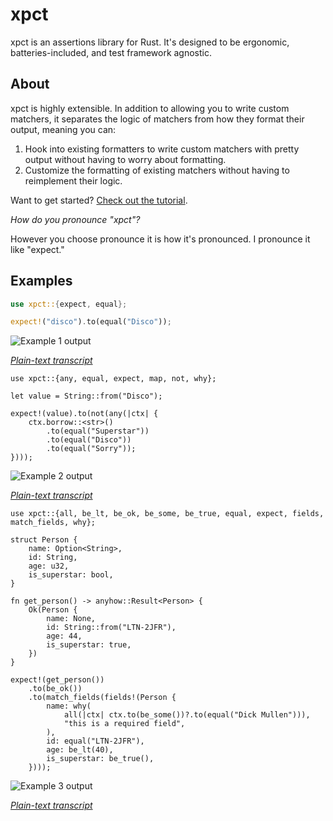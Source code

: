 # xpct

xpct is an assertions library for Rust. It's designed to be ergonomic,
batteries-included, and test framework agnostic.

## About

xpct is highly extensible. In addition to allowing you to write custom matchers,
it separates the logic of matchers from how they format their output, meaning
you can:

1. Hook into existing formatters to write custom matchers with pretty output
   without having to worry about formatting.
2. Customize the formatting of existing matchers without having to reimplement
   their logic.

Want to get started? [Check out the
tutorial](https://docs.rs/xpct/latest/xpct/docs/tutorial/index.html).

*How do you pronounce "xpct"?*

However you choose pronounce it is how it's pronounced. I pronounce it like
"expect."

## Examples

```rust
use xpct::{expect, equal};

expect!("disco").to(equal("Disco"));
```

![Example 1 output](./examples/example_1.png)

[*Plain-text transcript*](./examples/example_1.txt)

```rust,should_panic
use xpct::{any, equal, expect, map, not, why};

let value = String::from("Disco");

expect!(value).to(not(any(|ctx| {
    ctx.borrow::<str>()
        .to(equal("Superstar"))
        .to(equal("Disco"))
        .to(equal("Sorry"));
})));
```

![Example 2 output](./examples/example_2.png)

[*Plain-text transcript*](./examples/example_2.txt)

```rust,should_panic
use xpct::{all, be_lt, be_ok, be_some, be_true, equal, expect, fields, match_fields, why};

struct Person {
    name: Option<String>,
    id: String,
    age: u32,
    is_superstar: bool,
}

fn get_person() -> anyhow::Result<Person> {
    Ok(Person {
        name: None,
        id: String::from("LTN-2JFR"),
        age: 44,
        is_superstar: true,
    })
}

expect!(get_person())
    .to(be_ok())
    .to(match_fields(fields!(Person {
        name: why(
            all(|ctx| ctx.to(be_some())?.to(equal("Dick Mullen"))),
            "this is a required field",
        ),
        id: equal("LTN-2JFR"),
        age: be_lt(40),
        is_superstar: be_true(),
    })));
```

![Example 3 output](./examples/example_3.png)

[*Plain-text transcript*](./examples/example_3.txt)
